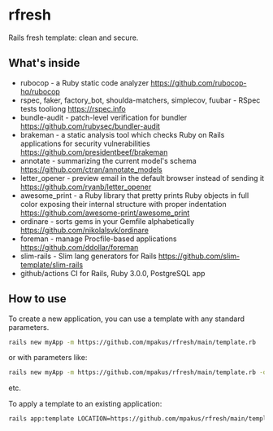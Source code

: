 # rfresh

Rails fresh template: clean and secure.

## What's inside
* rubocop - a Ruby static code analyzer https://github.com/rubocop-hq/rubocop
* rspec, faker, factory_bot, shoulda-matchers, simplecov, fuubar - RSpec tests tooliong https://rspec.info
* bundle-audit - patch-level verification for bundler https://github.com/rubysec/bundler-audit
* brakeman - a static analysis tool which checks Ruby on Rails applications for security vulnerabilities https://github.com/presidentbeef/brakeman
* annotate - summarizing the current model's schema https://github.com/ctran/annotate_models
* letter_opener - preview email in the default browser instead of sending it https://github.com/ryanb/letter_opener 
* awesome_print - a Ruby library that pretty prints Ruby objects in full color exposing their internal structure with proper indentation https://github.com/awesome-print/awesome_print
* ordinare - sorts gems in your Gemfile alphabetically https://github.com/nikolalsvk/ordinare
* foreman - manage Procfile-based applications https://github.com/ddollar/foreman
* slim-rails - Slim lang generators for Rails https://github.com/slim-template/slim-rails
* github/actions CI for Rails, Ruby 3.0.0, PostgreSQL app

## How to use

To create a new application, you can use a template with any 
standard parameters.

```bash
rails new myApp -m https://github.com/mpakus/rfresh/main/template.rb
```
or with parameters like:
```bash
rails new myApp -m https://github.com/mpakus/rfresh/main/template.rb -d postgresql -T --skip-action-mailbox -skip-active-storage 
```
etc.

To apply a template to an existing application:
```bash
rails app:template LOCATION=https://github.com/mpakus/rfresh/main/template.rb
```
